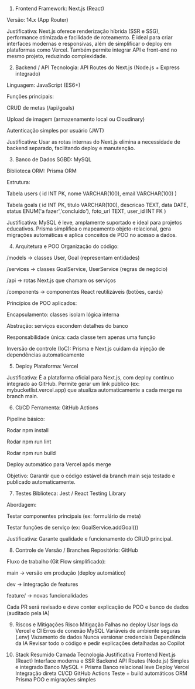 1. Frontend
Framework: Next.js (React)


Versão: 14.x (App Router)


Justificativa:
 Next.js oferece renderização híbrida (SSR e SSG), performance otimizada e facilidade de roteamento.
 É ideal para criar interfaces modernas e responsivas, além de simplificar o deploy em plataformas como Vercel.
 Também permite integrar API e front-end no mesmo projeto, reduzindo complexidade.



2. Backend / API
Tecnologia: API Routes do Next.js (Node.js + Express integrado)


Linguagem: JavaScript (ES6+)


Funções principais:


CRUD de metas (/api/goals)


Upload de imagem (armazenamento local ou Cloudinary)


Autenticação simples por usuário (JWT)


Justificativa:
 Usar as rotas internas do Next.js elimina a necessidade de backend separado, facilitando deploy e manutenção.



3. Banco de Dados
SGBD: MySQL


Biblioteca ORM: Prisma ORM


Estrutura:

 Tabela users (
  id INT PK,
  nome VARCHAR(100),
  email VARCHAR(100)
)

Tabela goals (
  id INT PK,
  titulo VARCHAR(100),
  descricao TEXT,
  data DATE,
  status ENUM('a fazer','concluido'),
  foto_url TEXT,
  user_id INT FK
)


Justificativa:
 MySQL é leve, amplamente suportado e ideal para projetos educativos.
 Prisma simplifica o mapeamento objeto-relacional, gera migrações automáticas e aplica conceitos de POO no acesso a dados.



4. Arquitetura e POO
Organização do código:


/models → classes User, Goal (representam entidades)


/services → classes GoalService, UserService (regras de negócio)


/api → rotas Next.js que chamam os serviços


/components → componentes React reutilizáveis (botões, cards)


Princípios de POO aplicados:


Encapsulamento: classes isolam lógica interna


Abstração: serviços escondem detalhes do banco


Responsabilidade única: cada classe tem apenas uma função


Inversão de controle (IoC): Prisma e Next.js cuidam da injeção de dependências automaticamente



5. Deploy
Plataforma: Vercel


Justificativa:
 É a plataforma oficial para Next.js, com deploy contínuo integrado ao GitHub.
 Permite gerar um link público (ex: mybucketlist.vercel.app) que atualiza automaticamente a cada merge na branch main.



6. CI/CD
Ferramenta: GitHub Actions


Pipeline básico:


Rodar npm install


Rodar npm run lint


Rodar npm run build


Deploy automático para Vercel após merge


Objetivo:
 Garantir que o código estável da branch main seja testado e publicado automaticamente.



7. Testes
Biblioteca: Jest / React Testing Library


Abordagem:


Testar componentes principais (ex: formulário de meta)


Testar funções de serviço (ex: GoalService.addGoal())


Justificativa:
 Garante qualidade e funcionamento do CRUD principal.



8. Controle de Versão / Branches
Repositório: GitHub


Fluxo de trabalho (Git Flow simplificado):


main → versão em produção (deploy automático)


dev → integração de features


feature/<nome> → novas funcionalidades


Cada PR será revisado e deve conter explicação de POO e banco de dados (auditado pela IA)



9. Riscos e Mitigações
Risco
Mitigação
Falhas no deploy
Usar logs da Vercel e CI
Erros de conexão MySQL
Variáveis de ambiente seguras (.env)
Vazamento de dados
Nunca versionar credenciais
Dependência da IA
Revisar todo o código e pedir explicações detalhadas ao Copilot


10. Stack Resumido
Camada
Tecnologia
Justificativa
Frontend
Next.js (React)
Interface moderna e SSR
Backend
API Routes (Node.js)
Simples e integrado
Banco
MySQL + Prisma
Banco relacional leve
Deploy
Vercel
Integração direta
CI/CD
GitHub Actions
Teste + build automáticos
ORM
Prisma
POO e migrações simples

